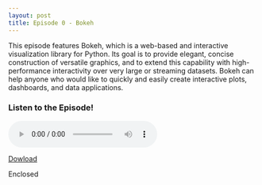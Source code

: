 ```yaml
---
layout: post
title: Episode 0 - Bokeh
---
```


This episode features Bokeh, which is a web-based and interactive visualization
library for Python. Its goal is to provide elegant, concise construction of
versatile graphics, and to extend this capability with high-performance
interactivity over very large or streaming datasets. Bokeh can help anyone who
would like to quickly and easily create interactive plots, dashboards, and
data applications.

### Listen to the Episode!

<audio controls>
   <source src="http://docs.google.com/uc?export=open&id=1sOBC99-f77kFy4dy1IyIdqGk-v1d0-1s" type="audio/mp3">
   <p>Your browser does not support HTML5 audio :(</p>
</audio>

[Dowload](http://docs.google.com/uc?export=open&id=1sOBC99-f77kFy4dy1IyIdqGk-v1d0-1s)

Enclosed
<enclosure url="http://docs.google.com/uc?export=open&id=1sOBC99-f77kFy4dy1IyIdqGk-v1d0-1s" length="30951212" type="audio/mpeg"/>
